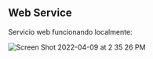 ## Web Service
Servicio web funcionando localmente:


![Screen Shot 2022-04-09 at 2 35 26 PM](https://user-images.githubusercontent.com/69158247/162592325-a9fb2806-ad1c-48f5-8db5-d56cb64f4c3a.png)
